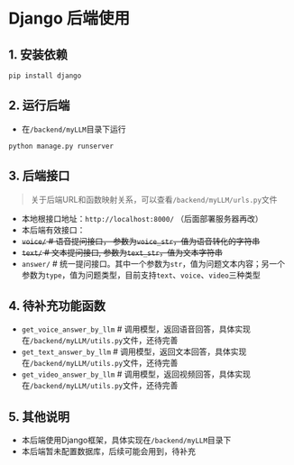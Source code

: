 # Django 后端使用
## 1. 安装依赖
```shell
pip install django
```
## 2. 运行后端
- 在`/backend/myLLM`目录下运行
```shell
python manage.py runserver
```

## 3. 后端接口
> 关于后端URL和函数映射关系，可以查看`/backend/myLLM/urls.py`文件
- 本地根接口地址：`http://localhost:8000/` （后面部署服务器再改）
- 本后端有效接口：
- ~~`voice/` # 语音提问接口， 参数为`voice_str`，值为语音转化的字符串~~
- ~~`text/` # 文本提问接口, 参数为`text_str`，值为文本字符串~~
- `answer/` # 统一提问接口。其中一个参数为`str`，值为问题文本内容；另一个参数为`type`，值为问题类型，目前支持`text`、`voice`、`video`三种类型

## 4. 待补充功能函数
- `get_voice_answer_by_llm` # 调用模型，返回语音回答，具体实现在`/backend/myLLM/utils.py`文件，还待完善
- `get_text_answer_by_llm` # 调用模型，返回文本回答，具体实现在`/backend/myLLM/utils.py`文件，还待完善
- `get_video_answer_by_llm` # 调用模型，返回视频回答，具体实现在`/backend/myLLM/utils.py`文件，还待完善

## 5. 其他说明
- 本后端使用Django框架，具体实现在`/backend/myLLM`目录下
- 本后端暂未配置数据库，后续可能会用到，待补充